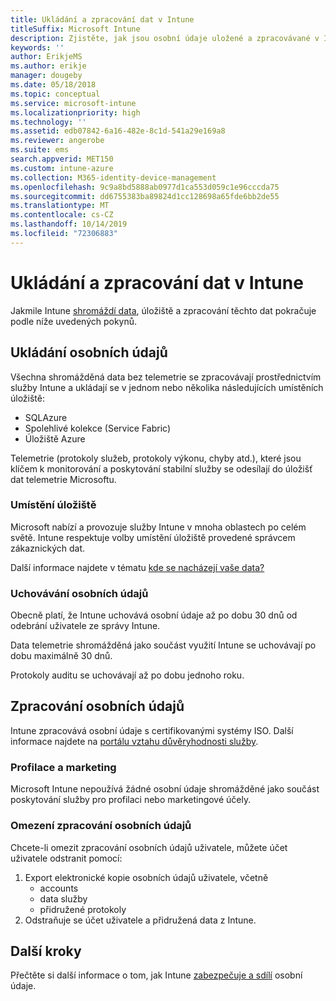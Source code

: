 ```yaml
---
title: Ukládání a zpracování dat v Intune
titleSuffix: Microsoft Intune
description: Zjistěte, jak jsou osobní údaje uložené a zpracovávané v Intune.
keywords: ''
author: ErikjeMS
ms.author: erikje
manager: dougeby
ms.date: 05/18/2018
ms.topic: conceptual
ms.service: microsoft-intune
ms.localizationpriority: high
ms.technology: ''
ms.assetid: edb07842-6a16-482e-8c1d-541a29e169a8
ms.reviewer: angerobe
ms.suite: ems
search.appverid: MET150
ms.custom: intune-azure
ms.collection: M365-identity-device-management
ms.openlocfilehash: 9c9a8bd5888ab0977d1ca553d059c1e96cccda75
ms.sourcegitcommit: dd6755383ba89824d1cc128698a65fde6bb2de55
ms.translationtype: MT
ms.contentlocale: cs-CZ
ms.lasthandoff: 10/14/2019
ms.locfileid: "72306883"
---
```

# <a name="data-storage-and-processing-in-intune"></a>Ukládání a zpracování dat v Intune

Jakmile Intune [shromáždí data](privacy-data-collect.md), úložiště a zpracování těchto dat pokračuje podle níže uvedených pokynů.

## <a name="storing-personal-data"></a>Ukládání osobních údajů

Všechna shromážděná data bez telemetrie se zpracovávají prostřednictvím služby Intune a ukládají se v jednom nebo několika následujících umístěních úložiště: 

- SQLAzure 
- Spolehlivé kolekce (Service Fabric)  
- Úložiště Azure 

Telemetrie (protokoly služeb, protokoly výkonu, chyby atd.), které jsou klíčem k monitorování a poskytování stabilní služby se odesílají do úložišť dat telemetrie Microsoftu.

### <a name="storage-locations"></a>Umístění úložiště

Microsoft nabízí a provozuje služby Intune v mnoha oblastech po celém světě. Intune respektuje volby umístění úložiště provedené správcem zákaznických dat.

Další informace najdete v tématu [kde se nacházejí vaše data?](https://www.microsoft.com/trust-center/privacy/data-location)

### <a name="personal-data-retention"></a>Uchovávání osobních údajů

Obecně platí, že Intune uchovává osobní údaje až po dobu 30 dnů od odebrání uživatele ze správy Intune.

Data telemetrie shromážděná jako součást využití Intune se uchovávají po dobu maximálně 30 dnů.

Protokoly auditu se uchovávají až po dobu jednoho roku.

## <a name="processing-personal-data"></a>Zpracování osobních údajů

Intune zpracovává osobní údaje s certifikovanými systémy ISO. Další informace najdete na [portálu vztahu důvěryhodnosti služby](https://www.microsoft.com/en-us/TrustCenter/stp).

### <a name="profiling-and-marketing"></a>Profilace a marketing

Microsoft Intune nepoužívá žádné osobní údaje shromážděné jako součást poskytování služby pro profilaci nebo marketingové účely. 

### <a name="restrict-processing-of-personal-data"></a>Omezení zpracování osobních údajů

Chcete-li omezit zpracování osobních údajů uživatele, můžete účet uživatele odstranit pomocí:
1. Export elektronické kopie osobních údajů uživatele, včetně
    - accounts
    - data služby
    - přidružené protokoly
2. Odstraňuje se účet uživatele a přidružená data z Intune.

## <a name="next-steps"></a>Další kroky

Přečtěte si další informace o tom, jak Intune [zabezpečuje a sdílí](privacy-data-secure-share.md) osobní údaje. 
